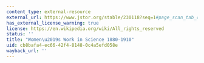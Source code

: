 ```yaml
---
content_type: external-resource
external_url: https://www.jstor.org/stable/230118?seq=1#page_scan_tab_contents
has_external_license_warning: true
license: https://en.wikipedia.org/wiki/All_rights_reserved
status: ''
title: "Women\u2019s Work in Science 1880-1910"
uid: cb8bafa4-ec66-42f4-8148-0c4a5efd058e
wayback_url: ''
---
```

